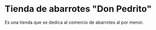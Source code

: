 # Tienda de abarrotes "Don Pedrito"
Es una tienda que se dedica al comercio de abarrotes al por menor.